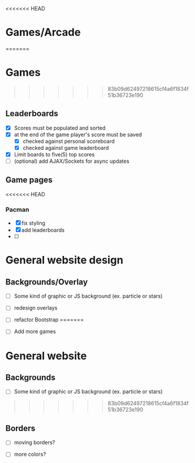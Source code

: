 <<<<<<< HEAD
# Games/Arcade
=======
# Games
>>>>>>> 83b09d62497218615cf4a6f1834f51b36723e190

## Leaderboards
- [x] Scores must be populated and sorted
- [x] at the end of the game player's score must be saved
  - [x] checked against personal scoreboard
  - [x] checked against game leaderboard
- [x] Limit boards to five(5) top scores
- [ ] (optional) add AJAX/Sockets for async updates

## Game pages
<<<<<<< HEAD
### Pacman
- [x] fix styling
- [x] add leaderboards
- [ ]

# General website design

## Backgrounds/Overlay
- [ ] Some kind of graphic or JS background (ex. particle or stars)
- [ ] redesign overlays
- [ ] refactor Bootstrap
=======
- [ ] Add more games


# General website

## Backgrounds
- [ ] Some kind of graphic or JS background (ex. particle or stars)
>>>>>>> 83b09d62497218615cf4a6f1834f51b36723e190

## Borders
- [ ] moving borders?
- [ ] more colors?

